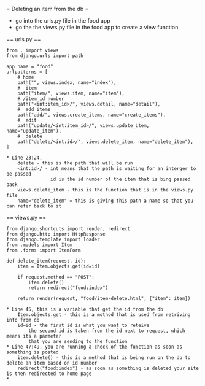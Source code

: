 
= Deleting an item from the db =
* go into the urls.py file in the food app
* go the the views.py file in the food app to create a view function

== urls.py ==

	from . import views
	from django.urls import path

	app_name = "food"
	urlpatterns = [
		# home
		path("", views.index, name="index"),
		#  item
		path("item/", views.item, name="item"),
		# /item_id number
		path("<int:item_id>/", views.detail, name="detail"),
		#  add items
		path("add/", views.create_items, name="create_items"),
		#  edit
		path("update/<int:item_id>/", views.update_item, name="update_item"),
		#  delete
		path("delete/<int:id>/", views.delete_item, name="delete_item"),
	]
	
	* Line 23:24, 
	  	delete - this is the path that will be run
		<int:id>/ - int means that the path is waiting for an interger to be passed
					id is the id number of the item that is bing passed back
		views.delete_item - this is the function that is in the views.py file
		name="delete_item" = this is giving this path a name so that you can refer back to it
		


== views.py ==

	from django.shortcuts import render, redirect
	from django.http import HttpResponse
	from django.template import loader
	from .models import Item
	from .forms import ItemForm

	def delete_item(request, id):
		item = Item.objects.get(id=id)

		if request.method == "POST":
			item.delete()
			return redirect("food:index")

		return render(request, "food/item-delete.html", {"item": item})
		
	* Line 45, this is a variable that get the id from the db
		Item.objects.get - this is a mothod that is used from retriving info from do
		id=id - the first id is what you want to reteive
			the second id is taken from the id next to request, which means its a parmeter
			that you are sending to the function
	* Line 47:49, you are running a check of the function as soon as something is posted
		item.delete() - this is a method that is being run on the db to delete an item based on id number
		redirect("food:index") - as soon as something is deleted your site is then redirected to home page
	* 
